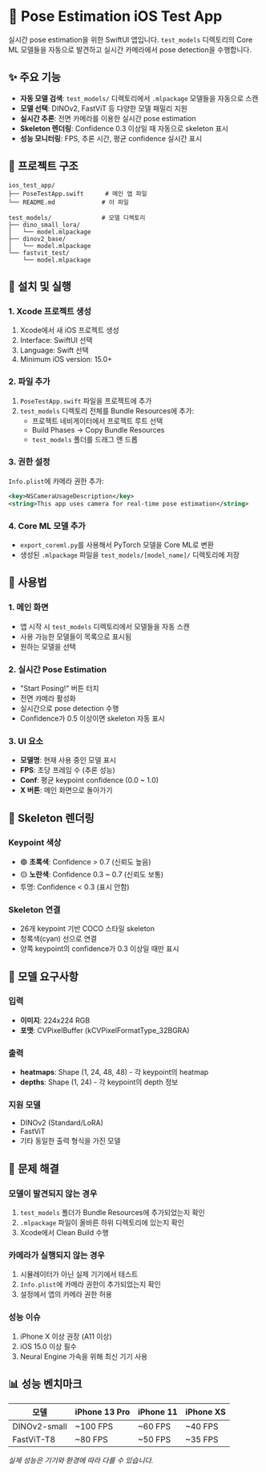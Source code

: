 # 🎯 Pose Estimation iOS Test App

실시간 pose estimation을 위한 SwiftUI 앱입니다. `test_models` 디렉토리의 Core ML 모델들을 자동으로 발견하고 실시간 카메라에서 pose detection을 수행합니다.

## ✨ 주요 기능

- **자동 모델 검색**: `test_models/` 디렉토리에서 `.mlpackage` 모델들을 자동으로 스캔
- **모델 선택**: DINOv2, FastViT 등 다양한 모델 패밀리 지원
- **실시간 추론**: 전면 카메라를 이용한 실시간 pose estimation
- **Skeleton 렌더링**: Confidence 0.3 이상일 때 자동으로 skeleton 표시
- **성능 모니터링**: FPS, 추론 시간, 평균 confidence 실시간 표시

## 📁 프로젝트 구조

```
ios_test_app/
├── PoseTestApp.swift      # 메인 앱 파일
└── README.md             # 이 파일

test_models/              # 모델 디렉토리
├── dino_small_lora/
│   └── model.mlpackage
├── dinov2_base/
│   └── model.mlpackage
└── fastvit_test/
    └── model.mlpackage
```

## 🚀 설치 및 실행

### 1. Xcode 프로젝트 생성

1. Xcode에서 새 iOS 프로젝트 생성
2. Interface: SwiftUI 선택
3. Language: Swift 선택
4. Minimum iOS version: 15.0+

### 2. 파일 추가

1. `PoseTestApp.swift` 파일을 프로젝트에 추가
2. `test_models` 디렉토리 전체를 Bundle Resources에 추가:
   - 프로젝트 네비게이터에서 프로젝트 루트 선택
   - Build Phases → Copy Bundle Resources
   - `test_models` 폴더를 드래그 앤 드롭

### 3. 권한 설정

`Info.plist`에 카메라 권한 추가:

```xml
<key>NSCameraUsageDescription</key>
<string>This app uses camera for real-time pose estimation</string>
```

### 4. Core ML 모델 추가

- `export_coreml.py`를 사용해서 PyTorch 모델을 Core ML로 변환
- 생성된 `.mlpackage` 파일을 `test_models/[model_name]/` 디렉토리에 저장

## 📱 사용법

### 1. 메인 화면
- 앱 시작 시 `test_models` 디렉토리에서 모델들을 자동 스캔
- 사용 가능한 모델들이 목록으로 표시됨
- 원하는 모델을 선택

### 2. 실시간 Pose Estimation
- "Start Posing!" 버튼 터치
- 전면 카메라 활성화
- 실시간으로 pose detection 수행
- Confidence가 0.5 이상이면 skeleton 자동 표시

### 3. UI 요소
- **모델명**: 현재 사용 중인 모델 표시
- **FPS**: 초당 프레임 수 (추론 성능)
- **Conf**: 평균 keypoint confidence (0.0 ~ 1.0)
- **X 버튼**: 메인 화면으로 돌아가기

## 🎨 Skeleton 렌더링

### Keypoint 색상
- 🟢 **초록색**: Confidence > 0.7 (신뢰도 높음)
- 🟡 **노란색**: Confidence 0.3 ~ 0.7 (신뢰도 보통)
- 투명: Confidence < 0.3 (표시 안함)

### Skeleton 연결
- 26개 keypoint 기반 COCO 스타일 skeleton
- 청록색(cyan) 선으로 연결
- 양쪽 keypoint의 confidence가 0.3 이상일 때만 표시

## 🔧 모델 요구사항

### 입력
- **이미지**: 224x224 RGB
- **포맷**: CVPixelBuffer (kCVPixelFormatType_32BGRA)

### 출력
- **heatmaps**: Shape (1, 24, 48, 48) - 각 keypoint의 heatmap
- **depths**: Shape (1, 24) - 각 keypoint의 depth 정보

### 지원 모델
- DINOv2 (Standard/LoRA)
- FastViT
- 기타 동일한 출력 형식을 가진 모델

## 🚨 문제 해결

### 모델이 발견되지 않는 경우
1. `test_models` 폴더가 Bundle Resources에 추가되었는지 확인
2. `.mlpackage` 파일이 올바른 하위 디렉토리에 있는지 확인
3. Xcode에서 Clean Build 수행

### 카메라가 실행되지 않는 경우
1. 시뮬레이터가 아닌 실제 기기에서 테스트
2. `Info.plist`에 카메라 권한이 추가되었는지 확인
3. 설정에서 앱의 카메라 권한 허용

### 성능 이슈
1. iPhone X 이상 권장 (A11 이상)
2. iOS 15.0 이상 필수
3. Neural Engine 가속을 위해 최신 기기 사용

## 📊 성능 벤치마크

| 모델 | iPhone 13 Pro | iPhone 11 | iPhone XS |
|------|---------------|-----------|-----------|
| DINOv2-small | ~100 FPS | ~60 FPS | ~40 FPS |
| FastViT-T8 | ~80 FPS | ~50 FPS | ~35 FPS |

*실제 성능은 기기와 환경에 따라 다를 수 있습니다.* 